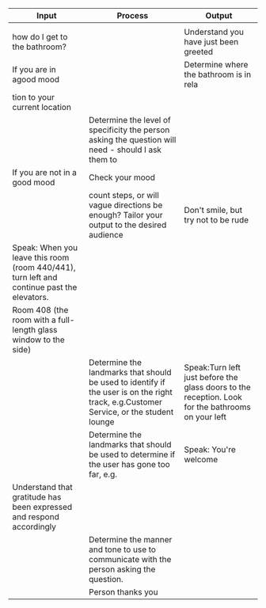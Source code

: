 
|Input              |Process                                 |Output                                               |
|-------------------|----------------------------------------|-----------------------------------------------------|
|                   |                                        |                                          |
|how do I get to the bathroom?|          |Understand you have just been greeted   |smile                                                                                                                                                         
|If you are in agood mood|         | Determine where the bathroom is in rela|                                                     |                            
|                      tion to your current location          
|                   | Determine the level of specificity the person asking the question will need - should I ask them to                   |                                                     |           
|If you are not in a good mood|        Check your mood       |
|                   |count steps, or will vague directions be enough? Tailor your output to the desired audience|Don't smile, but try not to be rude
|Speak: When you leave this room (room 440/441), turn left and continue past the elevators.                  
|Room 408 (the room with a full-length glass window to the side)|
|                   | Determine the landmarks that should be used to identify if the user is on the right track, e.g.Customer Service, or the student lounge|Speak:Turn left just before the glass doors to the reception. Look for the bathrooms on your left|
|                   |Determine the landmarks that should be used to determine if the user has gone too far, e.g.|Speak: You're welcome
|Understand that gratitude has been expressed and respond accordingly|       
|                   |Determine the manner and tone to use to communicate with the person asking the question.                                                           
|                   |Person thanks you
